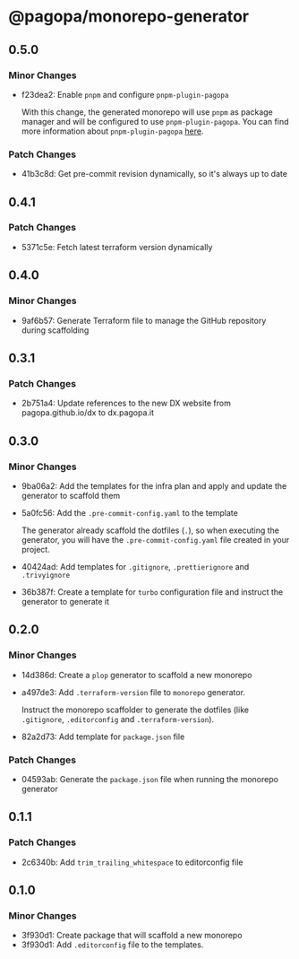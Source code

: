 # @pagopa/monorepo-generator

## 0.5.0

### Minor Changes

- f23dea2: Enable `pnpm` and configure `pnpm-plugin-pagopa`

  With this change, the generated monorepo will use `pnpm` as package manager and will be configured to use `pnpm-plugin-pagopa`.
  You can find more information about `pnpm-plugin-pagopa` [here](https://github.com/pagopa/dx/blob/main/packages/pnpm-plugin-pagopa/README.md).

### Patch Changes

- 41b3c8d: Get pre-commit revision dynamically, so it's always up to date

## 0.4.1

### Patch Changes

- 5371c5e: Fetch latest terraform version dynamically

## 0.4.0

### Minor Changes

- 9af6b57: Generate Terraform file to manage the GitHub repository during scaffolding

## 0.3.1

### Patch Changes

- 2b751a4: Update references to the new DX website from pagopa.github.io/dx to dx.pagopa.it

## 0.3.0

### Minor Changes

- 9ba06a2: Add the templates for the infra plan and apply and update the generator to scaffold them
- 5a0fc56: Add the `.pre-commit-config.yaml` to the template

  The generator already scaffold the dotfiles (`.`), so when executing the generator, you will have the `.pre-commit-config.yaml` file created in your project.

- 40424ad: Add templates for `.gitignore`, `.prettierignore` and `.trivyignore`
- 36b387f: Create a template for `turbo` configuration file and instruct the generator to generate it

## 0.2.0

### Minor Changes

- 14d386d: Create a `plop` generator to scaffold a new monorepo
- a497de3: Add `.terraform-version` file to `monorepo` generator.

  Instruct the monorepo scaffolder to generate the dotfiles (like `.gitignore`, `.editorconfig` and `.terraform-version`).

- 82a2d73: Add template for `package.json` file

### Patch Changes

- 04593ab: Generate the `package.json` file when running the monorepo generator

## 0.1.1

### Patch Changes

- 2c6340b: Add `trim_trailing_whitespace` to editorconfig file

## 0.1.0

### Minor Changes

- 3f930d1: Create package that will scaffold a new monorepo
- 3f930d1: Add `.editorconfig` file to the templates.
